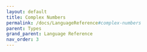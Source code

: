 ```yaml
---
layout: default
title: Complex Numbers
permalink: /docs/LanguageReference#complex-numbers
parent: Types
grand_parent: Language Reference
nav_order: 3
---
```


